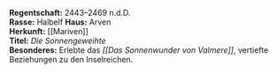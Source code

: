 
**Regentschaft:** 2443–2469 n.d.D.  
**Rasse:** Halbelf
**Haus:** Arven  
**Herkunft:** [[Mariven]]  
**Titel:** _Die Sonnengeweihte_  
**Besonderes:** Erlebte das _[[Das Sonnenwunder von Valmere]]_, vertiefte Beziehungen zu den Inselreichen.

